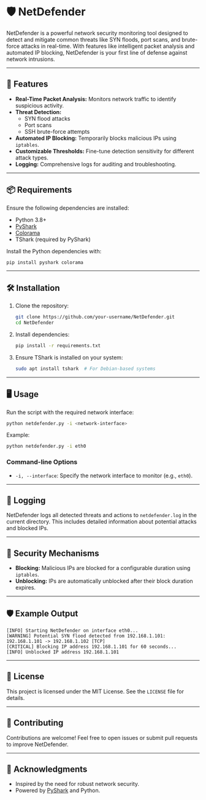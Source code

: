 
# 🛡️ NetDefender

NetDefender is a powerful network security monitoring tool designed to detect and mitigate common threats like SYN floods, port scans, and brute-force attacks in real-time. With features like intelligent packet analysis and automated IP blocking, NetDefender is your first line of defense against network intrusions.

---

## 🚀 Features

- **Real-Time Packet Analysis:** Monitors network traffic to identify suspicious activity.
- **Threat Detection:**
  - SYN flood attacks
  - Port scans
  - SSH brute-force attempts
- **Automated IP Blocking:** Temporarily blocks malicious IPs using `iptables`.
- **Customizable Thresholds:** Fine-tune detection sensitivity for different attack types.
- **Logging:** Comprehensive logs for auditing and troubleshooting.

---

## 📦 Requirements

Ensure the following dependencies are installed:

- Python 3.8+
- [PyShark](https://github.com/KimiNewt/pyshark)
- [Colorama](https://pypi.org/project/colorama/)
- TShark (required by PyShark)

Install the Python dependencies with:
```bash
pip install pyshark colorama
```

---

## 🛠️ Installation

1. Clone the repository:
   ```bash
   git clone https://github.com/your-username/NetDefender.git
   cd NetDefender
   ```

2. Install dependencies:
   ```bash
   pip install -r requirements.txt
   ```

3. Ensure TShark is installed on your system:
   ```bash
   sudo apt install tshark  # For Debian-based systems
   ```

---

## 🖥️ Usage

Run the script with the required network interface:

```bash
python netdefender.py -i <network-interface>
```

Example:
```bash
python netdefender.py -i eth0
```

### Command-line Options
- `-i, --interface`: Specify the network interface to monitor (e.g., `eth0`).

---

## 📝 Logging

NetDefender logs all detected threats and actions to `netdefender.log` in the current directory. This includes detailed information about potential attacks and blocked IPs.

---

## 🔐 Security Mechanisms

- **Blocking:** Malicious IPs are blocked for a configurable duration using `iptables`.
- **Unblocking:** IPs are automatically unblocked after their block duration expires.

---

## 🛡️ Example Output

```plaintext
[INFO] Starting NetDefender on interface eth0...
[WARNING] Potential SYN flood detected from 192.168.1.101: 192.168.1.101 -> 192.168.1.102 [TCP]
[CRITICAL] Blocking IP address 192.168.1.101 for 60 seconds...
[INFO] Unblocked IP address 192.168.1.101
```

---

## 📖 License

This project is licensed under the MIT License. See the `LICENSE` file for details.

---

## 🤝 Contributing

Contributions are welcome! Feel free to open issues or submit pull requests to improve NetDefender.

---

## 🌟 Acknowledgments

- Inspired by the need for robust network security.
- Powered by [PyShark](https://github.com/KimiNewt/pyshark) and Python.
